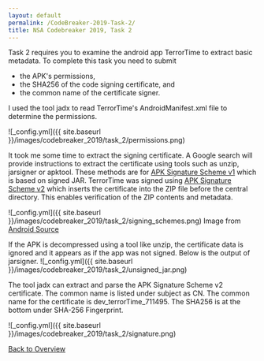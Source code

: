 ```yaml
---
layout: default
permalink: /CodeBreaker-2019-Task-2/
title: NSA Codebreaker 2019, Task 2
---
```


Task 2 requires you to examine the android app TerrorTime to extract basic metadata. To complete this task you need to submit<br>
- the APK's permissions, <br>
- the SHA256 of the code signing certificate, and <br>
- the common name of the certificate signer. 

I used the tool jadx to read TerrorTime's AndroidManifest.xml file to determine the permissions. 

![_config.yml]({{ site.baseurl }}/images/codebreaker_2019/task_2/permissions.png)

It took me some time to extract the signing certificate. A Google search will provide instructions to extract the certificate using tools such as unzip, jarsigner or apktool. These methods are for [APK Signature Scheme v1](https://source.android.com/security/apksigning#v1) which is based on signed JAR. TerrorTime was signed using [APK Signature Scheme v2](https://source.android.com/security/apksigning/v2) which inserts the certificate into the ZIP file before the central directory. This enables verification of the ZIP contents and metadata. 

![_config.yml]({{ site.baseurl }}/images/codebreaker_2019/task_2/signing_schemes.png)
Image from [Android Source](https://source.android.com/security/apksigning/v2)

If the APK is decompressed using a tool like unzip, the certificate data is ignored and it appears as if the app was not signed. Below is the output of jarsigner. 
![_config.yml]({{ site.baseurl }}/images/codebreaker_2019/task_2/unsigned_jar.png)

The tool jadx can extract and parse the APK Signature Scheme v2 certificate. The common name is listed under subject as CN. The common name for the certificate is dev_terrorTime_711495. The SHA256 is at the bottom under SHA-256 Fingerprint. 

![_config.yml]({{ site.baseurl }}/images/codebreaker_2019/task_2/signature.png)

[Back to Overview](https://armerj.github.io/CodeBreaker-2019-Overview/)
